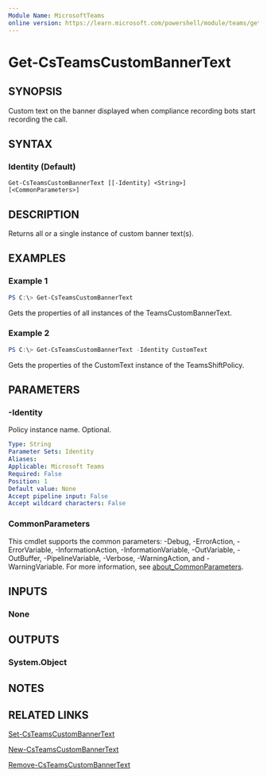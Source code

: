 ```yaml
---
Module Name: MicrosoftTeams
online version: https://learn.microsoft.com/powershell/module/teams/get-teamscustombannertext
---
```


# Get-CsTeamsCustomBannerText

## SYNOPSIS

Custom text on the banner displayed when compliance recording bots start recording the call. 

## SYNTAX

### Identity (Default)
```
Get-CsTeamsCustomBannerText [[-Identity] <String>] [<CommonParameters>]
```

## DESCRIPTION

Returns all or a single instance of custom banner text(s).


## EXAMPLES

### Example 1
```powershell
PS C:\> Get-CsTeamsCustomBannerText
```

Gets the properties of all instances of the TeamsCustomBannerText.

### Example 2
```powershell
PS C:\> Get-CsTeamsCustomBannerText -Identity CustomText
```

Gets the properties of the CustomText instance of the TeamsShiftPolicy.

## PARAMETERS

### -Identity
Policy instance name. Optional.

```yaml
Type: String
Parameter Sets: Identity
Aliases:
Applicable: Microsoft Teams
Required: False
Position: 1
Default value: None
Accept pipeline input: False
Accept wildcard characters: False
```

### CommonParameters
This cmdlet supports the common parameters: -Debug, -ErrorAction, -ErrorVariable, -InformationAction, -InformationVariable, -OutVariable, -OutBuffer, -PipelineVariable, -Verbose, -WarningAction, and -WarningVariable. For more information, see [about_CommonParameters](https://go.microsoft.com/fwlink/?LinkID=113216).


## INPUTS

### None

## OUTPUTS

### System.Object
## NOTES

## RELATED LINKS

[Set-CsTeamsCustomBannerText](Set-CsTeamsCustomBannerText.md)

[New-CsTeamsCustomBannerText](New-CsTeamsCustomBannerText.md)

[Remove-CsTeamsCustomBannerText](Remove-CsTeamsCustomBannerText.md)

